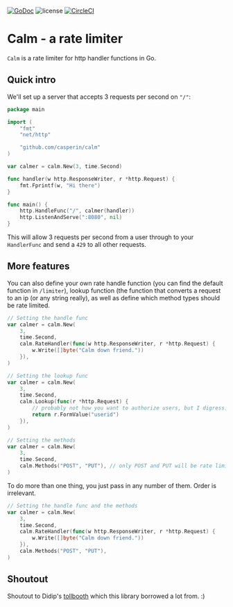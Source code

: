 [![GoDoc](https://godoc.org/github.com/casperin/calm?status.svg)](http://godoc.org/github.com/casperin/calm)
![license](http://img.shields.io/badge/license-MIT-red.svg?style=flat)
[![CircleCI](https://circleci.com/gh/casperin/calm.svg?style=svg)](https://circleci.com/gh/casperin/calm)

# Calm - a rate limiter

`Calm` is a rate limiter for http handler functions in Go.

## Quick intro

We'll set up a server that accepts 3 requests per second on `"/"`:
```go
package main

import (
    "fmt"
    "net/http"

	"github.com/casperin/calm"
)

var calmer = calm.New(3, time.Second)

func handler(w http.ResponseWriter, r *http.Request) {
    fmt.Fprintf(w, "Hi there")
}

func main() {
    http.HandleFunc("/", calmer(handler))
    http.ListenAndServe(":8080", nil)
}
```

This will allow 3 requests per second from a user through to your `HandlerFunc`
and send a `429` to all other requests.

## More features

You can also define your own rate handle function (you can find the default
function in `/limiter`), lookup function (the function that converts a request
to an ip (or any string really), as well as define which method types should be
rate limited.
```go
// Setting the handle func
var calmer = calm.New(
    3,
    time.Second,
    calm.RateHandler(func(w http.ResponseWriter, r *http.Request) {
        w.Write([]byte("Calm down friend."))
    }),
)

// Setting the lookup func
var calmer = calm.New(
    3,
    time.Second,
    calm.Lookup(func(r *http.Request) {
        // probably not how you want to authorize users, but I digress...
        return r.FormValue("userid")
    }),
)

// Setting the methods
var calmer = calm.New(
    3,
    time.Second,
    calm.Methods("POST", "PUT"), // only POST and PUT will be rate limited
)
```

To do more than one thing, you just pass in any number of them. Order is
irrelevant.
```go
// Setting the handle func and the methods
var calmer = calm.New(
    3,
    time.Second,
    calm.RateHandler(func(w http.ResponseWriter, r *http.Request) {
        w.Write([]byte("Calm down friend."))
    }),
    calm.Methods("POST", "PUT"),
)
```

## Shoutout

Shoutout to Didip's [tollbooth](https://github.com/didip/tollbooth) which this
library borrowed a lot from. :)
